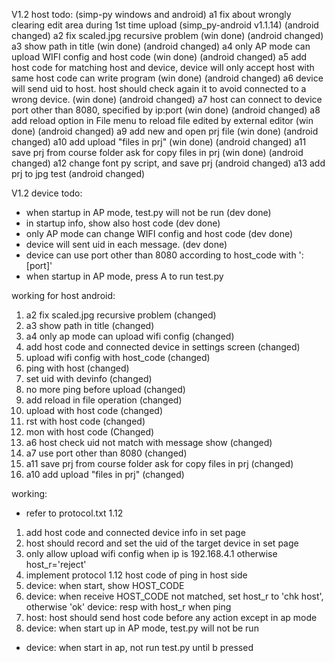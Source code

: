 V1.2 host todo: (simp-py windows and android)
  a1 fix about wrongly clearing edit area during 1st time upload (simp_py-android v1.1.14) (android changed)
  a2 fix scaled.jpg recursive problem (win done) (android changed) 
  a3 show path in title  (win done)  (android changed)
  a4 only AP mode can upload WIFI config and host code (win done) (android changed) 
  a5 add host code for matching host and device, device will only accept host with same host code can write program (win done) (android changed)
  a6 device will send uid to host. host should check again it to avoid connected to a wrong device. (win done) (android changed)
  a7 host can connect to device port other than 8080, specified by ip:port (win done) (android changed)
  a8 add reload option in File menu to reload file edited by external editor (win done) (android changed)
  a9 add new and open prj file (win done) (android changed)
  a10 add upload "files in prj" (win done) (android changed)
  a11 save prj from course folder ask for copy files in prj (win done) (android changed)
  a12 change font py script, and save prj (android changed)
  a13 add prj to jpg test (android changed)
  
V1.2 device todo:
  * when startup in AP mode, test.py will not be run (dev done)
  * in startup info, show also host code (dev done)
  * only AP mode can change WIFI config and host code (dev done)
  * device will sent uid in each message. (dev done)
  * device can use port other than 8080 according to host_code with ':[port]'
  * when startup in AP mode, press A to run test.py

working for host android:
  1. a2 fix scaled.jpg recursive problem (changed)
  2. a3 show path in title (changed)
  3. a4 only ap mode can upload wifi config (changed)
  4. add host code and connected device in settings screen (changed)
  5. upload wifi config with host_code (changed)
  6. ping with host (changed)
  7. set uid with devinfo (changed)
  8. no more ping before upload (changed)
  9. add reload in file operation (changed)
  10. upload with host code (changed)
  11. rst with host code (changed)
  12. mon with host code (Changed)
  13. a6 host check uid not match with message show (changed)
  14. a7 use port other than 8080 (changed)
  15. a11 save prj from course folder ask for copy files in prj (changed)
  16. a10 add upload "files in prj" (changed)
  
working:
  * refer to protocol.txt 1.12
  1. add host code and connected device info in set page
  2. host should record and set the uid of the target device in set page
  3. only allow upload wifi config when ip is 192.168.4.1 otherwise host_r='reject'
  4. implement protocol 1.12 host code of ping in host side
  5. device: when start, show HOST_CODE
  6. device: when receive HOST_CODE not matched, set host_r to 'chk host', otherwise 'ok'
     device: resp with host_r when ping
  7. host: host should send host code before any action except in ap mode
  8. device: when start up in AP mode, test.py will not be run
  - device: when start in ap, not run test.py until b pressed  